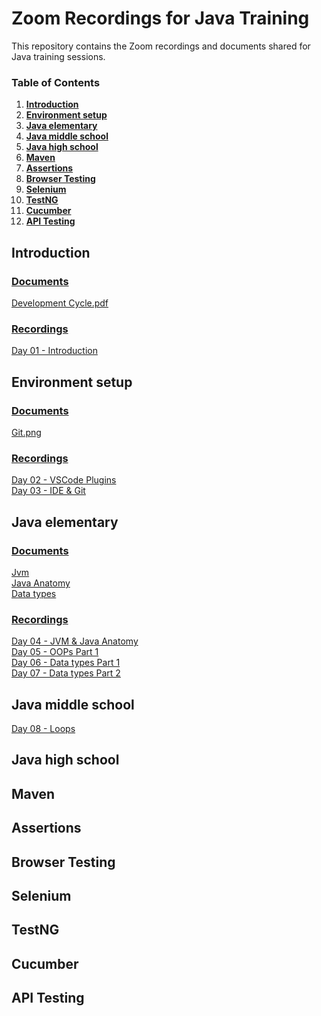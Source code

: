 # Zoom Recordings for Java Training
This repository contains the Zoom recordings and documents shared for Java training sessions.

### Table of Contents
1. **[Introduction](#introduction)**<br>
2. **[Environment setup](#environment-setup)**<br>
3. **[Java elementary](#java-elementary)**<br>
4. **[Java middle school](#java-middle-school)**<br>
5. **[Java high school](#java-high-school)**<br>
6. **[Maven](#maven)**<br>
7. **[Assertions](#assertions)**<br>
8. **[Browser Testing](#browser-testing)**<br>
9. **[Selenium](#selenium)**<br>
10. **[TestNG](#testng)**<br>
11. **[Cucumber](#cucumber)**<br>
12. **[API Testing](#api-testing)**<br>

## Introduction
### <ins>Documents</ins>
[Development Cycle.pdf](documents/Development%20Cycle.pdf)
### <ins>Recordings</ins>
[Day 01 - Introduction](recordings/Introduction.mp4)


## Environment setup
### <ins>Documents</ins>
[Git.png](documents/git.png)
### <ins>Recordings</ins>
[Day 02 - VSCode Plugins](recordings/VScodePlugins.mp4) <br>
[Day 03 - IDE & Git](recordings/Git.mp4)

## Java elementary
### <ins>Documents</ins>
[Jvm](documents/Jvm.pdf) <br>
[Java Anatomy](documents/Java%20Anatomy.pdf) <br>
[Data types](documents/DataTypes.pdf) <br>
### <ins>Recordings</ins>
[Day 04 - JVM & Java Anatomy](recordings/JVM.mp4) <br>
[Day 05 - OOPs Part 1](recordings/OOPsPart1.mp4) <br>
[Day 06 - Data types Part 1](recordings/DataTypes.mp4) <br>
[Day 07 - Data types Part 2](recordings/PassBy.mp4) <br>

## Java middle school
[Day 08 - Loops](recordings/Loops.mp4) <br>

## Java high school

## Maven

## Assertions

## Browser Testing

## Selenium

## TestNG

## Cucumber

## API Testing
